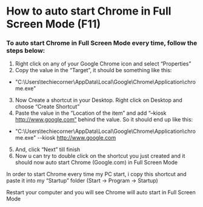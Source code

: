 # How to auto start Chrome in Full Screen Mode (F11)

### To auto start Chrome in Full Screen Mode every time, follow the steps below:

1. Right click on any of your Google Chrome icon and select “Properties”
2. Copy the value in the “Target”, it should be something like this:
  * "C:\Users\techiecorner\AppData\Local\Google\Chrome\Application\chrome.exe" 
3. Now Create a shortcut in your Desktop. Right click on Desktop and choose “Create Shortcut”
4. Paste the value in the “Location of the item” and add “–kiosk http://www.google.com” behind the value. So it should end up like this:
  * "C:\Users\techiecorner\AppData\Local\Google\Chrome\Application\chrome.exe" --kiosk http://www.google.com 
5. And, click “Next” till finish
6. Now u can try to double click on the shortcut you just created and it should now auto start Chrome (Google.com) in Full Screen Mode

In order to start Chrome every time my PC start, i copy this shortcut and paste it into my “Startup” folder (Start -> Program -> Startup)

Restart your computer and you will see Chrome will auto start in Full Screen Mode